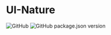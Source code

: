 # UI-Nature

![GitHub](https://img.shields.io/github/license/UrijHoruzij/ui-nature) ![GitHub package.json version](https://img.shields.io/github/package-json/v/UrijHoruzij/ui-nature)
